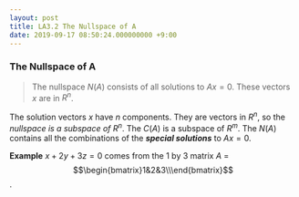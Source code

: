 ```yaml
---
layout: post
title: LA3.2 The Nullspace of A
date: 2019-09-17 08:50:24.000000000 +9:00
---
```


### The Nullspace of A
> The nullspace $N(A)$ consists of all solutions to $Ax=0$. These vectors $x$ are in $R^n$.

The solution vectors $x$ have $n$ components. They are vectors in $R^n$, so the *nullspace is a subspace of $R^n$*. The $C(A)$ is a subspace of $R^m$.
The $N(A)$ contains all the combinations of the ***special solutions*** to $Ax=0$.

**Example** $x+2y+3z=0$ comes from the 1 by 3 matrix $A$ = $$\begin{bmatrix}1&2&3\\\end{bmatrix}$$.

